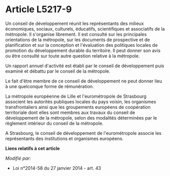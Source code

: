 # Article L5217-9

Un conseil de développement réunit les représentants des milieux économiques, sociaux, culturels, éducatifs, scientifiques et
associatifs de la métropole. Il s'organise librement. Il est consulté sur les principales orientations de la métropole, sur
les documents de prospective et de planification et sur la conception et l'évaluation des politiques locales de promotion du
développement durable du territoire. Il peut donner son avis ou être consulté sur toute autre question relative à la
métropole. 

Un rapport annuel d'activité est établi par le conseil de développement puis examiné et débattu par le conseil de la
métropole. 

Le fait d'être membre de ce conseil de développement ne peut donner lieu à une quelconque forme de rémunération. 

La métropole européenne de Lille et l'eurométropole de Strasbourg associent les autorités publiques locales du pays voisin,
les organismes transfrontaliers ainsi que les groupements européens de coopération territoriale dont elles sont membres aux
travaux du conseil de développement de la métropole, selon des modalités déterminées par le règlement intérieur du conseil de
la métropole. 

A Strasbourg, le conseil de développement de l'eurométropole associe les représentants des institutions et organismes
européens.

**Liens relatifs à cet article**

_Modifié par_:

  - Loi n°2014-58 du 27 janvier 2014 - art. 43
